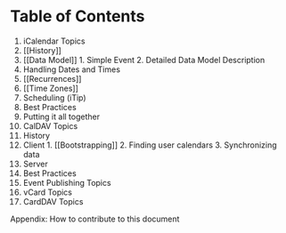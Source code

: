 # Table of Contents #

1. iCalendar Topics
  1. [[History]]
  2. [[Data Model]]
    1. Simple Event
    2. Detailed Data Model Description
  3. Handling Dates and Times
  4. [[Recurrences]]
  5. [[Time Zones]]
  6. Scheduling (iTip)
  7. Best Practices
  8. Putting it all together
2. CalDAV Topics
  1. History
  2. Client
    1. [[Bootstrapping]]
    2. Finding user calendars
    3. Synchronizing data
  3. Server
  4. Best Practices
3. Event Publishing Topics
4. vCard Topics
5. CardDAV Topics

Appendix: How to contribute to this document

